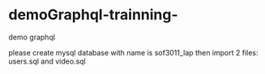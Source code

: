 # demoGraphql-trainning-
demo graphql

please create mysql database with name is sof3011_lap
then import 2 files: users.sql and video.sql
